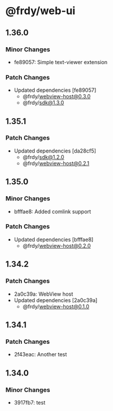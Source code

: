 # @frdy/web-ui

## 1.36.0

### Minor Changes

- fe89057: Simple text-viewer extension

### Patch Changes

- Updated dependencies [fe89057]
  - @frdy/webview-host@0.3.0
  - @frdy/sdk@1.3.0

## 1.35.1

### Patch Changes

- Updated dependencies [da28cf5]
  - @frdy/sdk@1.2.0
  - @frdy/webview-host@0.2.1

## 1.35.0

### Minor Changes

- bfffae8: Added comlink support

### Patch Changes

- Updated dependencies [bfffae8]
  - @frdy/webview-host@0.2.0

## 1.34.2

### Patch Changes

- 2a0c39a: WebView host
- Updated dependencies [2a0c39a]
  - @frdy/webview-host@0.1.0

## 1.34.1

### Patch Changes

- 2f43eac: Another test

## 1.34.0

### Minor Changes

- 3917fb7: test
